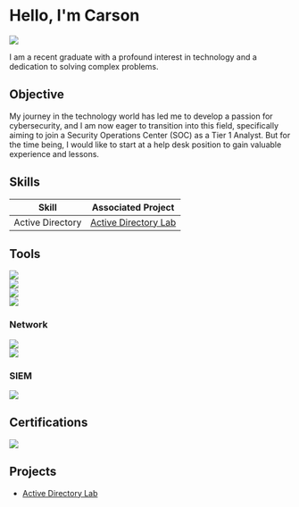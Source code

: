 # Hello, I'm Carson
<a href="https://www.linkedin.com/in/carson-osborn-b30a47304"><img src="https://img.shields.io/badge/-LinkedIn-0072b1?&style=for-the-badge&logo=linkedin&logoColor=white" /></a>


I am a recent graduate with a profound interest in technology and a dedication to solving complex problems.

## Objective

My journey in the technology world has led me to develop a passion for cybersecurity, and I am now eager to transition into this field, specifically aiming to join a Security Operations Center (SOC) as a Tier 1 Analyst. But for the time being, I would like to start at a help desk position to gain valuable experience and lessons.

## Skills

| Skill                                         | Associated Project         |
|-----------------------------------------------|----------------------------|
| Active Directory          | <a href="https://github.com/CarsonOsborn23/Active-Directory/tree/main">Active Directory Lab</a>|


## Tools
<div>
    <img src="https://img.shields.io/badge/-PowerShell-5391FE?&style=for-the-badge&logo=powershell&logoColor=white" />
</div>
<div>
    <img src="https://img.shields.io/badge/-Atomic_Red_Team-E62A4F?style=for-the-badge&logo=flask&logoColor=white" />
</div>
<div>
    <img src="https://img.shields.io/badge/-Kali_Linux-268BEE?style=for-the-badge&logo=kalilinux&logoColor=white" />
</div>
<div>
    <img src="https://img.shields.io/badge/-Hydra-400080?style=for-the-badge&logo=gnubash&logoColor=white" />
</div>


### Network
<div>
    <img src="https://img.shields.io/badge/-Wireshark-1679A7?&style=for-the-badge&logo=Wireshark&logoColor=white" />
</div>
<div>
    <img src="https://img.shields.io/badge/-Windows_Server-0078D6?&style=for-the-badge&logo=windows&logoColor=white" />
</div>


### SIEM
<div>
    <img src="https://img.shields.io/badge/-Splunk-000000?&style=for-the-badge&logo=Splunk&logoColor=white" />
</div>

## Certifications
<div>
<img src="https://img.shields.io/badge/-A%2B-4D4D4D?&style=for-the-badge&logo=CompTIA&logoColor=white" />
</div>

## Projects
- <a href="https://github.com/CarsonOsborn23/Active-Directory/tree/main">Active Directory Lab</a>
